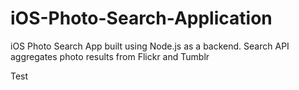 # iOS-Photo-Search-Application
iOS Photo Search App built using Node.js as a backend. Search API aggregates photo results from Flickr and Tumblr

Test
